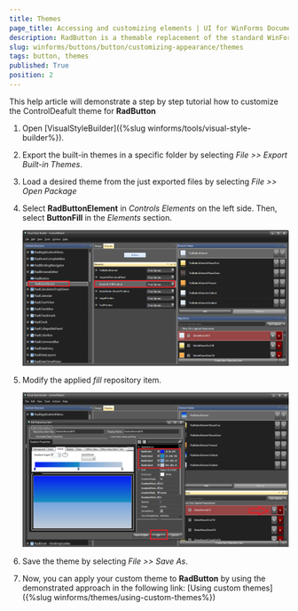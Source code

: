 ```yaml
---
title: Themes
page_title: Accessing and customizing elements | UI for WinForms Documentation
description: RadButton is a themable replacement of the standard WinForms Button. It can be clicked by using the mouse, Enter key, or Spacebar, if the button has focus. 
slug: winforms/buttons/button/customizing-appearance/themes
tags: button, themes
published: True
position: 2 
---
```


This help article will demonstrate a step by step tutorial how to customize the ControlDeafult theme for __RadButton__

1. Open [VisualStyleBuilder]({%slug winforms/tools/visual-style-builder%}).

1. Export the built-in themes in a specific folder by selecting *File >> Export Built-in Themes*.

1. Load a desired theme from the just exported files by selecting *File >> Open Package*

1. Select __RadButtonElement__ in *Controls Elements* on the left side. Then, select __ButtonFill__ in the *Elements* section.

	![button-customizing-appearance-themes 001](images/button-customizing-appearance-themes001.png)

1. Modify the applied *fill* repository item. 

	![button-customizing-appearance-themes 002](images/button-customizing-appearance-themes002.png)

1. Save the theme by selecting *File >> Save As*.

1. Now, you can apply your custom theme to __RadButton__ by using the demonstrated approach in the following link: [Using custom themes]({%slug winforms/themes/using-custom-themes%})